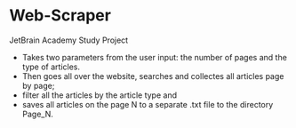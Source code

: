 # Web-Scraper
JetBrain Academy Study Project

* Takes two parameters from the user input: the number of pages and the type of articles.
* Then goes all over the website, searches and collectes all articles page by page; 
* filter all the articles by the article type and 
* saves all articles on the page N to a separate .txt file to the directory Page_N. 
